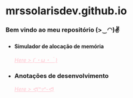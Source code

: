 # mrssolarisdev.github.io
### Bem vindo ao meu repositório (>‿◠)✌

* #### Simulador de alocação de memória 
    *<a href="https://mrssolarisdev.github.io/facul/SO/memaloc_sim.html" style="color:pink;" >Here > (´・ω・｀)</a>*
* ### Anotações de desenvolvimento
    *<a href="https://mrssolarisdev.github.io/dev-web/dev_web.html" style="color:pink;" >Here > ᕙ(^▿^-ᕙ)</a>*
   
  
